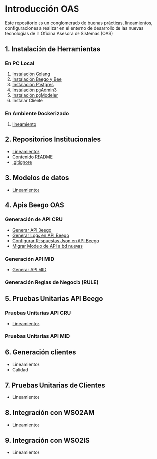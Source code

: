 # Introducción OAS

Este repositorio es un conglomerado de buenas prácticas, lineamientos, configuraciones a realizar en el entorno de desarrollo de las nuevas tecnologias de la Oficina Asesora de Sistemas (OAS)


## 1. Instalación de Herramientas

### En PC Local
1. [Instalación Golang](/instalacion_de_herramientas/golang.md)
3. [Instalación Beego y Bee](/instalacion_de_herramientas/beego.md)
4. [Instalación Postgres](/instalacion_de_herramientas/postgres.md)
5. [Instalación pgAdmin3](/instalacion_de_herramientas/pgadmin3.md)
6. [Instalación pgModeler](/instalacion_de_herramientas/pgmodeler.md)
7. Instalar Cliente

### En Ambiente Dockerizado
1. [lineamiento](/instalacion_de_herramientas/dockerizacion.md)

## 2. Repositorios Institucionales
- [Lineamientos](/repositorios_institucionales/lineamientos.md)
- [Contenido README](/repositorios_institucionales/contenido_readme.md)
- [.gitignore](/repositorios_institucionales/gitignore.md)

## 3. Modelos de datos
- [Lineamientos](/modelo_de_datos/estandar.md)

## 4. Apis Beego OAS

### Generación de API CRU

- [Generar API Beego](/generacion_de_apis/generar_api.md)
- [Generar Logs en API Beego](/generacion_de_apis/logs_api.md)
- [Configurar Respuestas Json en API Beego](/generacion_de_apis/json_api.md)
- [Migrar Modelo de API a bd nuevas](/generacion_de_apis/migrar.md)

### Generación API MID

- [Generar API MID](/pruebas_unitarias_api_beego/api_mid.md)

### Generación Reglas de Negocio (RULE)

## 5. Pruebas Unitarias API Beego

### Pruebas Unitarias API CRU
- [Lineamientos](/pruebas_unitarias_api_beego/unit_test_beego.md)

### Pruebas Unitarias API MID

## 6. Generación clientes
- Lineamientos
- Calidad

## 7. Pruebas Unitarias de Clientes
- Lineamientos

## 8. Integración con WSO2AM
- Lineamientos

## 9. Integración con WSO2IS
- Lineamientos
